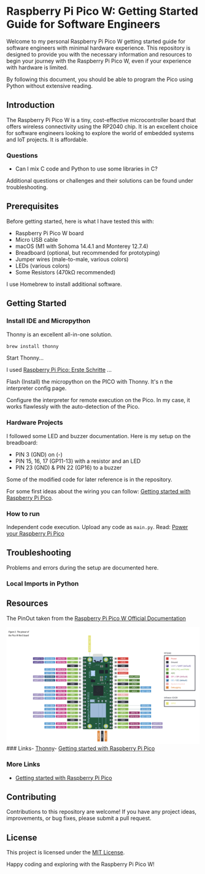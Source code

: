 # Raspberry Pi Pico W: Getting Started Guide for Software Engineers

Welcome to my personal Raspberry Pi Pico W getting started guide for software engineers with minimal hardware experience. This repository is designed to provide you with the necessary information and resources to begin your journey with the Raspberry Pi Pico W, even if your experience with hardware is limited.

By following this document, you should be able to program the Pico using Python without extensive reading.

## Introduction

The Raspberry Pi Pico W is a tiny, cost-effective microcontroller board that offers wireless connectivity using the RP2040 chip. It is an excellent choice for software engineers looking to explore the world of embedded systems and IoT projects. It is affordable.

### Questions

- Can I mix C code and Python to use some libraries in C?

Additional questions or challenges and their solutions can be found under troubleshooting.

## Prerequisites

Before getting started, here is what I have tested this with:

- Raspberry Pi Pico W board
- Micro USB cable
- macOS (M1 with Sohoma 14.4.1 and Monterey 12.7.4)
- Breadboard (optional, but recommended for prototyping)
- Jumper wires (male-to-male, various colors)
- LEDs (various colors)
- Some Resistors (470kΩ recommended)

I use Homebrew to install additional software.

## Getting Started

### Install IDE and Micropython

Thonny is an excellent all-in-one solution.

```bash
brew install thonny
```

Start Thonny...

I used [Raspberry Pi Pico: Erste Schritte](https://www.elektronik-kompendium.de/sites/raspberry-pi/2612191.htm) ...

Flash (Install) the micropython on the PICO with Thonny. It's n the interpreter config page.

Configure the interpreter for remote execution on the Pico. In my case, it works flawlessly with the auto-detection of the Pico.

### Hardware Projects

I followed some LED and buzzer documentation. Here is my setup on the breadboard:

- PIN 3 (GND) on (-)
- PIN 15, 16, 17 (GP11-13) with a resistor and an LED
- PIN 23 (GND) & PIN 22 (GP16) to a buzzer

Some of the modified code for later reference is in the repository.

For some first ideas about the wiring you can follow: [Getting started with Raspberry Pi Pico](https://projects.raspberrypi.org/en/projects/getting-started-with-the-pico).

### How to run

Independent code execution. Upload any code as `main.py`. Read: [Power your Raspberry Pi Pico](https://projects.raspberrypi.org/en/projects/getting-started-with-the-pico/9)

## Troubleshooting

Problems and errors during the setup are documented here.

### Local Imports in Python

## Resources

The PinOut taken from the [Raspberry Pi Pico W Official Documentation](https://datasheets.raspberrypi.com/picow/pico-w-datasheet.pdf)

![The pinout of the Pico W Rev3 board](<The pinout of the Pico W Rev3 board.png>)### Links- [Thonny](https://thonny.org)- [Getting started with Raspberry Pi Pico](https://projects.raspberrypi.org/en/projects/getting-started-with-the-pico)

### More Links

- [Getting started with Raspberry Pi Pico](https://projects.raspberrypi.org/en/projects/getting-started-with-the-pico)

## Contributing

Contributions to this repository are welcome! If you have any project ideas, improvements, or bug fixes, please submit a pull request.

## License

This project is licensed under the [MIT License](LICENSE).

Happy coding and exploring with the Raspberry Pi Pico W!

